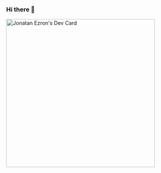 ### Hi there 👋

<!--
**jonatan5524/jonatan5524** is a ✨ _special_ ✨ repository because its `README.md` (this file) appears on your GitHub profile.

Here are some ideas to get you started:

- 🔭 I’m currently working on ...
- 🌱 I’m currently learning ...
- 👯 I’m looking to collaborate on ...
- 🤔 I’m looking for help with ...
- 💬 Ask me about ...
- 📫 How to reach me: ...
- 😄 Pronouns: ...
- ⚡ Fun fact: ...
-->
<a href="https://app.daily.dev/jonatan5524"><img src="https://api.daily.dev/devcards/a9b327b4a65a482fa3a41369fc5853f2.png?r=dlm" width="400" alt="Jonatan Ezron's Dev Card"/></a>
